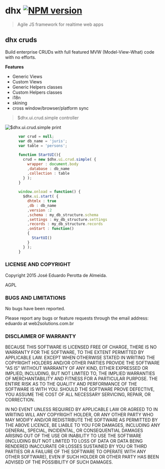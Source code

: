 # dhx [![NPM version](https://badge.fury.io/js/dhx.png)](http://badge.fury.io/js/dhx) 

> Agile JS framework for realtime web apps


## dhx cruds

  Build enterprise CRUDs with full featured MVW (Model-View-What) code with no efforts.

**Features**

 - Generic Views
 - Custom Views
 - Generic Helpers classes
 - Custom Helpers classes
 - i18n
 - skining
 - cross window/browser/platform sync


> $dhx.ui.crud.simple controller 

![$dhx.ui.crud.simple print](http://cdn.dhtmlx.com.br/dhx/docs/dhx.ui.crud.simple.png)

```javascript
      var crud = null;
      var db_name = 'juris';
      var table = 'persons';
      
      function StartUI(){
        crud = new $dhx.ui.crud.simple( {
          wrapper : document.body
          ,database : db_name
          ,collection : table
        } );  
      }
      
      window.onload = function() {
        $dhx.ui.start( {
          dhtmlx : true
          ,db : db_name
          ,version :2
          ,schema : my_db_structure.schema
          ,settings : my_db_structure.settings
          ,records : my_db_structure.records
          ,onStart : function()
          {
            StartUI()
          } 
        } );
      }
```



### LICENSE AND COPYRIGHT

  Copyright 2015 José Eduardo Perotta de Almeida.

AGPL


### BUGS AND LIMITATIONS

No bugs have been reported.

Please report any bugs or feature requests through the email address: eduardo at web2solutions.com.br

### DISCLAIMER OF WARRANTY

BECAUSE THIS SOFTWARE IS LICENSED FREE OF CHARGE, THERE IS NO WARRANTY FOR THE SOFTWARE, TO THE EXTENT PERMITTED BY APPLICABLE LAW. EXCEPT WHEN OTHERWISE STATED IN WRITING THE COPYRIGHT HOLDERS AND/OR OTHER PARTIES PROVIDE THE SOFTWARE "AS IS" WITHOUT WARRANTY OF ANY KIND, EITHER EXPRESSED OR IMPLIED, INCLUDING, BUT NOT LIMITED TO, THE IMPLIED WARRANTIES OF MERCHANTABILITY AND FITNESS FOR A PARTICULAR PURPOSE. THE ENTIRE RISK AS TO THE QUALITY AND PERFORMANCE OF THE SOFTWARE IS WITH YOU. SHOULD THE SOFTWARE PROVE DEFECTIVE, YOU ASSUME THE COST OF ALL NECESSARY SERVICING, REPAIR, OR CORRECTION.

IN NO EVENT UNLESS REQUIRED BY APPLICABLE LAW OR AGREED TO IN WRITING WILL ANY COPYRIGHT HOLDER, OR ANY OTHER PARTY WHO MAY MODIFY AND/OR REDISTRIBUTE THE SOFTWARE AS PERMITTED BY THE ABOVE LICENCE, BE LIABLE TO YOU FOR DAMAGES, INCLUDING ANY GENERAL, SPECIAL, INCIDENTAL, OR CONSEQUENTIAL DAMAGES ARISING OUT OF THE USE OR INABILITY TO USE THE SOFTWARE (INCLUDING BUT NOT LIMITED TO LOSS OF DATA OR DATA BEING RENDERED INACCURATE OR LOSSES SUSTAINED BY YOU OR THIRD PARTIES OR A FAILURE OF THE SOFTWARE TO OPERATE WITH ANY OTHER SOFTWARE), EVEN IF SUCH HOLDER OR OTHER PARTY HAS BEEN ADVISED OF THE POSSIBILITY OF SUCH DAMAGES.
